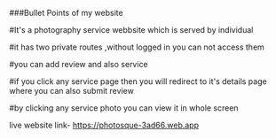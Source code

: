 ###Bullet Points of my website

#It's a photography service webbsite which is served by individual

#it has two private routes ,without logged in you can not access them

#you can add review and also service

#if you click any service page then you will redirect to it's details page where you can also submit review

#by clicking any service photo you can view it in whole screen

live website link- https://photosque-3ad66.web.app
